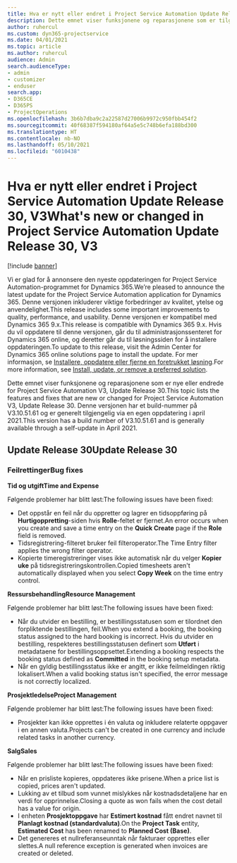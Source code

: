```yaml
---
title: Hva er nytt eller endret i Project Service Automation Update Release 30, V3
description: Dette emnet viser funksjonene og reparasjonene som er tilgjengelig i Project Service Automation Update Release 30, V3.
author: ruhercul
ms.custom: dyn365-projectservice
ms.date: 04/01/2021
ms.topic: article
ms.author: ruhercul
audience: Admin
search.audienceType:
- admin
- customizer
- enduser
search.app:
- D365CE
- D365PS
- ProjectOperations
ms.openlocfilehash: 3b6b7dba9c2a22587d27006b9972c950fbb454f2
ms.sourcegitcommit: 40f68387f594180af64a5e5c748b6efa188bd300
ms.translationtype: HT
ms.contentlocale: nb-NO
ms.lasthandoff: 05/10/2021
ms.locfileid: "6010438"
---
```

# <a name="whats-new-or-changed-in-project-service-automation-update-release-30-v3"></a><span data-ttu-id="9a55f-103">Hva er nytt eller endret i Project Service Automation Update Release 30, V3</span><span class="sxs-lookup"><span data-stu-id="9a55f-103">What's new or changed in Project Service Automation Update Release 30, V3</span></span>

[!include [banner](../includes/psa-now-project-operations.md)]

<span data-ttu-id="9a55f-104">Vi er glad for å annonsere den nyeste oppdateringen for Project Service Automation-programmet for Dynamics 365.</span><span class="sxs-lookup"><span data-stu-id="9a55f-104">We’re pleased to announce the latest update for the Project Service Automation application for Dynamics 365.</span></span> <span data-ttu-id="9a55f-105">Denne versjonen inkluderer viktige forbedringer av kvalitet, ytelse og anvendelighet.</span><span class="sxs-lookup"><span data-stu-id="9a55f-105">This release includes some important improvements to quality, performance, and usability.</span></span> <span data-ttu-id="9a55f-106">Denne versjonen er kompatibel med Dynamics 365 9.x.</span><span class="sxs-lookup"><span data-stu-id="9a55f-106">This release is compatible with Dynamics 365 9.x.</span></span> <span data-ttu-id="9a55f-107">Hvis du vil oppdatere til denne versjonen, går du til administrasjonssenteret for Dynamics 365 online, og deretter går du til løsningssiden for å installere oppdateringen.</span><span class="sxs-lookup"><span data-stu-id="9a55f-107">To update to this release, visit the Admin Center for Dynamics 365 online solutions page to install the update.</span></span> <span data-ttu-id="9a55f-108">For mer informasjon, se [Installere, oppdatere eller fjerne en foretrukket løsning](/power-platform/admin/install-remove-preferred-solution.md).</span><span class="sxs-lookup"><span data-stu-id="9a55f-108">For more information, see [Install, update, or remove a preferred solution](/power-platform/admin/install-remove-preferred-solution.md).</span></span>

<span data-ttu-id="9a55f-109">Dette emnet viser funksjonene og reparasjonene som er nye eller endrede for Project Service Automation V3, Update Release 30.</span><span class="sxs-lookup"><span data-stu-id="9a55f-109">This topic lists the features and fixes that are new or changed for Project Service Automation V3, Update Release 30.</span></span> <span data-ttu-id="9a55f-110">Denne versjonen har et build-nummer på V3.10.51.61 og er generelt tilgjengelig via en egen oppdatering i april 2021.</span><span class="sxs-lookup"><span data-stu-id="9a55f-110">This version has a build number of V3.10.51.61 and is generally available through a self-update in April 2021.</span></span>

## <a name="update-release-30"></a><span data-ttu-id="9a55f-111">Update Release 30</span><span class="sxs-lookup"><span data-stu-id="9a55f-111">Update Release 30</span></span>

### <a name="bug-fixes"></a><span data-ttu-id="9a55f-112">Feilrettinger</span><span class="sxs-lookup"><span data-stu-id="9a55f-112">Bug fixes</span></span>

<span data-ttu-id="9a55f-113">**Tid og utgift**</span><span class="sxs-lookup"><span data-stu-id="9a55f-113">**Time and Expense**</span></span>

<span data-ttu-id="9a55f-114">Følgende problemer har blitt løst:</span><span class="sxs-lookup"><span data-stu-id="9a55f-114">The following issues have been fixed:</span></span>

- <span data-ttu-id="9a55f-115">Det oppstår en feil når du oppretter og lagrer en tidsoppføring på **Hurtigoppretting**-siden hvis **Rolle**-feltet er fjernet.</span><span class="sxs-lookup"><span data-stu-id="9a55f-115">An error occurs when you create and save a time entry on the **Quick Create** page if the **Role** field is removed.</span></span>
- <span data-ttu-id="9a55f-116">Tidsregistrering-filteret bruker feil filteroperator.</span><span class="sxs-lookup"><span data-stu-id="9a55f-116">The Time Entry filter applies the wrong filter operator.</span></span>
- <span data-ttu-id="9a55f-117">Kopierte timeregistreringer vises ikke automatisk når du velger **Kopier uke** på tidsregistreringskontrollen.</span><span class="sxs-lookup"><span data-stu-id="9a55f-117">Copied timesheets aren't automatically displayed when you select **Copy Week** on the time entry control.</span></span>

<span data-ttu-id="9a55f-118">**Ressursbehandling**</span><span class="sxs-lookup"><span data-stu-id="9a55f-118">**Resource Management**</span></span>

<span data-ttu-id="9a55f-119">Følgende problemer har blitt løst:</span><span class="sxs-lookup"><span data-stu-id="9a55f-119">The following issues have been fixed:</span></span>

- <span data-ttu-id="9a55f-120">Når du utvider en bestilling, er bestillingsstatusen som er tilordnet den forpliktende bestillingen, feil.</span><span class="sxs-lookup"><span data-stu-id="9a55f-120">When you extend a booking, the booking status assigned to the hard booking is incorrect.</span></span> <span data-ttu-id="9a55f-121">Hvis du utvider en bestilling, respekteres bestillingsstatusen definert som **Utført** i metadataene for bestillingsoppsettet.</span><span class="sxs-lookup"><span data-stu-id="9a55f-121">Extending a booking respects the booking status defined as **Committed** in the booking setup metadata.</span></span>
- <span data-ttu-id="9a55f-122">Når en gyldig bestillingsstatus ikke er angitt, er ikke feilmeldingen riktig lokalisert.</span><span class="sxs-lookup"><span data-stu-id="9a55f-122">When a valid booking status isn't specified, the error message is not correctly localized.</span></span>

<span data-ttu-id="9a55f-123">**Prosjektledelse**</span><span class="sxs-lookup"><span data-stu-id="9a55f-123">**Project Management**</span></span>

<span data-ttu-id="9a55f-124">Følgende problemer har blitt løst:</span><span class="sxs-lookup"><span data-stu-id="9a55f-124">The following issues have been fixed:</span></span>

- <span data-ttu-id="9a55f-125">Prosjekter kan ikke opprettes i én valuta og inkludere relaterte oppgaver i en annen valuta.</span><span class="sxs-lookup"><span data-stu-id="9a55f-125">Projects can't be created in one currency and include related tasks in another currency.</span></span>

<span data-ttu-id="9a55f-126">**Salg**</span><span class="sxs-lookup"><span data-stu-id="9a55f-126">**Sales**</span></span>

<span data-ttu-id="9a55f-127">Følgende problemer har blitt løst:</span><span class="sxs-lookup"><span data-stu-id="9a55f-127">The following issues have been fixed:</span></span>

- <span data-ttu-id="9a55f-128">Når en prisliste kopieres, oppdateres ikke prisene.</span><span class="sxs-lookup"><span data-stu-id="9a55f-128">When a price list is copied, prices aren't updated.</span></span>
- <span data-ttu-id="9a55f-129">Lukking av et tilbud som vunnet mislykkes når kostnadsdetaljene har en verdi for opprinnelse.</span><span class="sxs-lookup"><span data-stu-id="9a55f-129">Closing a quote as won fails when the cost detail has a value for origin.</span></span>
- <span data-ttu-id="9a55f-130">I enheten **Prosjektoppgave** har **Estimert kostnad** fått endret navnet til **Planlagt kostnad (standardvaluta)**.</span><span class="sxs-lookup"><span data-stu-id="9a55f-130">On the **Project Task** entity, **Estimated Cost** has been renamed to **Planned Cost (Base)**.</span></span>
- <span data-ttu-id="9a55f-131">Det genereres et nullreferanseunntak når fakturaer opprettes eller slettes.</span><span class="sxs-lookup"><span data-stu-id="9a55f-131">A null reference exception is generated when invoices are created or deleted.</span></span>
